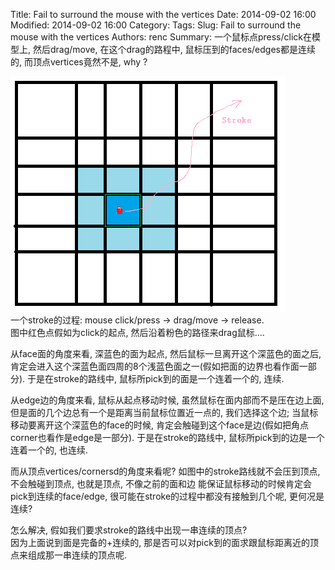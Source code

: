 Title: Fail to surround the mouse with the vertices 
Date: 2014-09-02 16:00
Modified: 2014-09-02 16:00
Category: 
Tags: 
Slug: Fail to surround the mouse with the vertices 
Authors: renc
Summary: 一个鼠标点press/click在模型上, 然后drag/move, 在这个drag的路程中, 鼠标压到的faces/edges都是连续的, 而顶点vertices竟然不是, why ? 

![Alt text](data/2014-09-02-fail_to_surround_mouse_with_vertices.PNG "output")     
一个stroke的过程: mouse click/press -> drag/move -> release.    
图中红色点假如为click的起点, 然后沿着粉色的路径来drag鼠标....     

从face面的角度来看, 深蓝色的面为起点, 然后鼠标一旦离开这个深蓝色的面之后, 肯定会进入这个深蓝色面四周的8个浅蓝色面之一(假如把面的边界也看作面一部分). 于是在stroke的路线中, 鼠标所pick到的面是一个连着一个的, 连续. 

从edge边的角度来看, 鼠标从起点移动时候, 虽然鼠标在面内部而不是压在边上面, 但是面的几个边总有一个是距离当前鼠标位置近一点的, 我们选择这个边; 当鼠标移动要离开这个深蓝色的face的时候, 肯定会触碰到这个face是边(假如把角点corner也看作是edge是一部分). 于是在stroke的路线中, 鼠标所pick到的边是一个连着一个的, 也连续. 

而从顶点vertices/cornersd的角度来看呢? 如图中的stroke路线就不会压到顶点, 不会触碰到顶点, 也就是顶点, 不像之前的面和边 能保证鼠标移动的时候肯定会pick到连续的face/edge, 很可能在stroke的过程中都没有接触到几个呢, 更何况是连续?   

怎么解决, 假如我们要求stroke的路线中出现一串连续的顶点?   
因为上面说到面是完备的+连续的, 那是否可以对pick到的面求跟鼠标距离近的顶点来组成那一串连续的顶点呢.     




   
   
   



                  